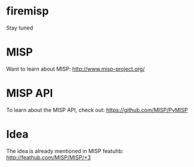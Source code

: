 # firemisp
Stay tuned

# MISP
Want to learn about MISP: http://www.misp-project.org/

# MISP API
To learn about the MISP API, check out: https://github.com/MISP/PyMISP

# Idea
The idea is already mentioned in MISP featuhb: http://feathub.com/MISP/MISP/+3
